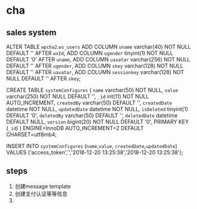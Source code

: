 # cha
## sales system

ALTER TABLE `wpcha2`.`ws_users` 
ADD COLUMN `uname` varchar(40) NOT NULL DEFAULT '' AFTER `wxId`,
ADD COLUMN `ugender` tinyint(1) NOT NULL DEFAULT '0' AFTER `uname`,
ADD COLUMN `uavatar` varchar(256) NOT NULL DEFAULT '' AFTER `ugender`,
ADD COLUMN `skey` varchar(128) NOT NULL DEFAULT '' AFTER `uavatar`,
ADD COLUMN `sessionkey` varchar(128) NOT NULL DEFAULT '' AFTER `skey`;

CREATE TABLE `systemConfigures` (
  `name` varchar(50) NOT NULL,
  `value` varchar(250) NOT NULL DEFAULT '',
  `_id` int(11) NOT NULL AUTO_INCREMENT,
  `createdBy` varchar(50) DEFAULT '',
  `createdDate` datetime NOT NULL,
  `updatedDate` datetime NOT NULL,
  `isDeleted` tinyint(1) DEFAULT '0',
  `deletedBy` varchar(50) DEFAULT '',
  `deletedDate` datetime DEFAULT NULL,
  `version` bigint(20) NOT NULL DEFAULT '0',
  PRIMARY KEY (`_id`)
) ENGINE=InnoDB AUTO_INCREMENT=2 DEFAULT CHARSET=utf8mb4;

INSERT INTO `systemConfigures` (`name`,`value`, `createdDate`,`updatedDate`) VALUES ('access_token','','2018-12-20 13:25:38','2018-12-20 13:25:38');
## steps
1. 创建message template
2. 创建支付认证等等信息
3. 
